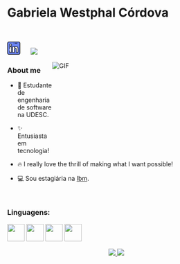 <h1 align="left">Gabriela Westphal Córdova</h1>
  </br>
  
  
  <p align="left">
<a href="https://www.linkedin.com/in/gabriela-westphal/" target="_blank"><img height="30" src="https://raw.githubusercontent.com/AbhishekMaira10/AbhishekMaira10/master/linkedin.png?raw=true"></a>&nbsp;&nbsp;&nbsp;&nbsp;&nbsp;
<a href="gabiwestphal@hotmail.com"><img height="30" src="https://th.bing.com/th/id/OIP.9sT4UWsRfFiy6vPydv3_-QHaHO?pid=ImgDet&rs=1"></a>&nbsp;&nbsp;
</p>



<img align="right" height="200px" width="400px" alt="GIF" src="https://super.abril.com.br/wp-content/uploads/2016/09/super_imggato_digitando_0.gif" />
<p align="center">
</p>

### About me

* 🧠 Estudante de engenharia de software na UDESC.

* ✨ Entusiasta em tecnologia!

* 🔥 I really love the thrill of making what I want possible!

* 💻 Sou estagiária na [Ibm](https://www.ibm.com/br-pt).
 
 <br>

### Linguagens:
<img src="https://cdn.jsdelivr.net/gh/devicons/devicon/icons/java/java-original.svg" width="40" height="40"/> <img
src="https://cdn.jsdelivr.net/gh/devicons/devicon/icons/oracle/oracle-original.svg"  width="40" height="40" /> <img                                     src="https://cdn.jsdelivr.net/gh/devicons/devicon/icons/csharp/csharp-original.svg" width="40" height="40" /> <img src="https://cdn.jsdelivr.net/gh/devicons/devicon/icons/spring/spring-original-wordmark.svg" width="40" height="40" />


  
<div>
  <p align="center">
<a href="https://github.com/gabiiwestphal">
<img height="180em" src="https://github-readme-stats.vercel.app/api?username=gabiiwestphal&show_icons=true&count_private=true&theme=darcula&hide_border=true&hide=issues,contribs&bg_color=00000000"/>
  
<img height="180em" width="auto" src ="https://github-readme-stats.vercel.app/api/top-langs/?username=gabiiwestphal&layout=compact&hide_border=true&theme=darcula&bg_color=00000000&langs_count=6&hide=jupyter%20notebook,tex,css,php&exclude_repo=Pacman-AI">
 <div>
   
